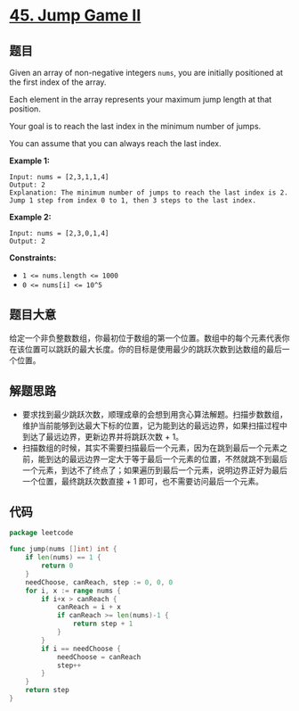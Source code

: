 # [45. Jump Game II](https://leetcode.com/problems/jump-game-ii/)


## 题目

Given an array of non-negative integers `nums`, you are initially positioned at the first index of the array.

Each element in the array represents your maximum jump length at that position.

Your goal is to reach the last index in the minimum number of jumps.

You can assume that you can always reach the last index.

**Example 1:**

```
Input: nums = [2,3,1,1,4]
Output: 2
Explanation: The minimum number of jumps to reach the last index is 2. Jump 1 step from index 0 to 1, then 3 steps to the last index.
```

**Example 2:**

```
Input: nums = [2,3,0,1,4]
Output: 2
```

**Constraints:**

- `1 <= nums.length <= 1000`
- `0 <= nums[i] <= 10^5`

## 题目大意

给定一个非负整数数组，你最初位于数组的第一个位置。数组中的每个元素代表你在该位置可以跳跃的最大长度。你的目标是使用最少的跳跃次数到达数组的最后一个位置。

## 解题思路

- 要求找到最少跳跃次数，顺理成章的会想到用贪心算法解题。扫描步数数组，维护当前能够到达最大下标的位置，记为能到达的最远边界，如果扫描过程中到达了最远边界，更新边界并将跳跃次数 + 1。
- 扫描数组的时候，其实不需要扫描最后一个元素，因为在跳到最后一个元素之前，能到达的最远边界一定大于等于最后一个元素的位置，不然就跳不到最后一个元素，到达不了终点了；如果遍历到最后一个元素，说明边界正好为最后一个位置，最终跳跃次数直接 + 1 即可，也不需要访问最后一个元素。

## 代码

```go
package leetcode

func jump(nums []int) int {
    if len(nums) == 1 {
        return 0
    }
    needChoose, canReach, step := 0, 0, 0
    for i, x := range nums {
        if i+x > canReach {
            canReach = i + x
            if canReach >= len(nums)-1 {
                return step + 1
            }
        }
        if i == needChoose {
            needChoose = canReach
            step++
        }
    }
    return step
}
```